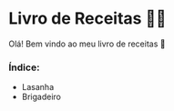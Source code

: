 # Livro de Receitas :woman_cook:

Olá! Bem vindo ao meu livro de receitas :wave:

### Índice:

- Lasanha
- Brigadeiro
